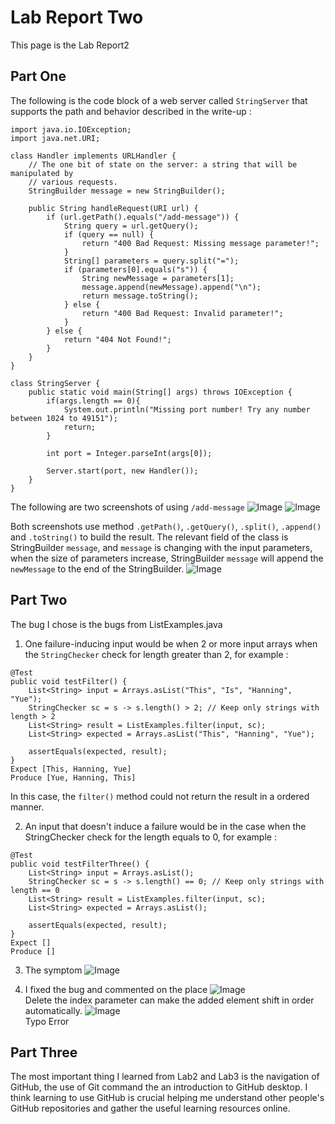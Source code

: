# Lab Report Two
This page is the Lab Report2


## Part One
The following is the code block of a web server called `StringServer` that supports the path and behavior described in the write-up :
```
import java.io.IOException;
import java.net.URI;

class Handler implements URLHandler {
    // The one bit of state on the server: a string that will be manipulated by
    // various requests.
    StringBuilder message = new StringBuilder();

    public String handleRequest(URI url) {
        if (url.getPath().equals("/add-message")) {
            String query = url.getQuery();
            if (query == null) {
                return "400 Bad Request: Missing message parameter!";
            }
            String[] parameters = query.split("=");
            if (parameters[0].equals("s")) {
                String newMessage = parameters[1];
                message.append(newMessage).append("\n");
                return message.toString();
            } else {
                return "400 Bad Request: Invalid parameter!";
            }
        } else {
            return "404 Not Found!";
        }
    }
}

class StringServer {
    public static void main(String[] args) throws IOException {
        if(args.length == 0){
            System.out.println("Missing port number! Try any number between 1024 to 49151");
            return;
        }

        int port = Integer.parseInt(args[0]);

        Server.start(port, new Handler());
    }
}
```


The following are two screenshots of using `/add-message`
![Image](StringServerOne.png)
![Image](StringServerTwo.png)


Both screenshots use method `.getPath()`, `.getQuery()`, `.split()`, `.append()` and `.toString()` to build the result.
The relevant field of the class is StringBuilder `message`, and `message` is changing with the input parameters, when the size of parameters increase, StringBuilder `message` will append the `newMessage` to the end of the StringBuilder.
    ![Image](StringServerCommand.png)


## Part Two
The bug I chose is the bugs from ListExamples.java
1. One failure-inducing input would be when 2 or more input arrays when the `StringChecker` check for length greater than 2, for example :
```
@Test
public void testFilter() {
    List<String> input = Arrays.asList("This", "Is", "Hanning", "Yue");
    StringChecker sc = s -> s.length() > 2; // Keep only strings with length > 2
    List<String> result = ListExamples.filter(input, sc);
    List<String> expected = Arrays.asList("This", "Hanning", "Yue");

    assertEquals(expected, result);
}
Expect [This, Hanning, Yue]
Produce [Yue, Hanning, This]
```
In this case, the `filter()` method could not return the result in a ordered manner.
  
  
2. An input that doesn't induce a failure would be in the case when the StringChecker check for the length equals to 0, for example :
```
@Test
public void testFilterThree() {
    List<String> input = Arrays.asList();
    StringChecker sc = s -> s.length() == 0; // Keep only strings with length == 0
    List<String> result = ListExamples.filter(input, sc);
    List<String> expected = Arrays.asList();

    assertEquals(expected, result);
}
Expect []
Produce []
```


3. The symptom
![Image](Error.png)


4. I fixed the bug and commented on the place
![Image](Bug1.png)   
Delete the index parameter can make the added element shift in order automatically.
![Image](Bug2.png)\
Typo Error


## Part Three
The most important thing I learned from Lab2 and Lab3 is the navigation of GitHub, the use of Git command the an introduction to GitHub desktop. I think learning to use GitHub is crucial helping me understand other people's GitHub repositories and gather the useful learning resources online.
